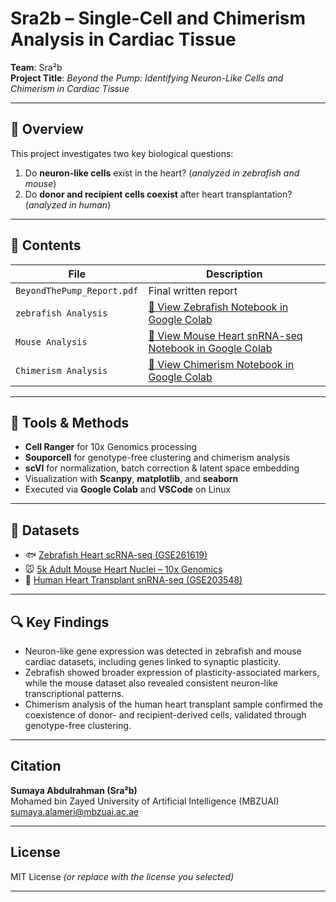 # Sra2b – Single-Cell and Chimerism Analysis in Cardiac Tissue

**Team**: Sra²b  
**Project Title**: *Beyond the Pump: Identifying Neuron-Like Cells and Chimerism in Cardiac Tissue*

---

## 🧠 Overview

This project investigates two key biological questions:
1. Do **neuron-like cells** exist in the heart? (*analyzed in zebrafish and mouse*)
2. Do **donor and recipient cells coexist** after heart transplantation? (*analyzed in human*)

---

## 📁 Contents

| File | Description |
|------|-------------|
| `BeyondThePump_Report.pdf` | Final written report |
| `zebrafish Analysis` | [📘 View Zebrafish Notebook in Google Colab](https://colab.research.google.com/drive/1bYgDab3UFBuOm7DzoKGG5qBpxg_frp-s?usp=sharing)
| `Mouse Analysis` | [📘 View Mouse Heart snRNA-seq Notebook in Google Colab](https://colab.research.google.com/drive/1EOi2KMNGHaix2zMHW0h09aNB4tr1S_4Q?usp=sharing)
| `Chimerism Analysis` | [📘 View Chimerism Notebook in Google Colab](https://colab.research.google.com/drive/1WF-IcuQmJxrfOtLZD6wnq-jfUmLarvfp?usp=sharing)
 

---

## 🔬 Tools & Methods

- **Cell Ranger** for 10x Genomics processing
- **Souporcell** for genotype-free clustering and chimerism analysis
- **scVI** for normalization, batch correction & latent space embedding
- Visualization with **Scanpy**, **matplotlib**, and **seaborn**
- Executed via **Google Colab** and **VSCode** on Linux

---

## 🧪 Datasets

- 🐟 [Zebrafish Heart scRNA-seq (GSE261619)](https://www.ncbi.nlm.nih.gov/geo/query/acc.cgi?acc=GSE261619)  
- 🐭 [5k Adult Mouse Heart Nuclei – 10x Genomics](https://www.10xgenomics.com/datasets/5k-adult-mouse-heart-nuclei-isolated-with-chromium-nuclei-isolation-kit-3-1-standard)
- 🧬 [Human Heart Transplant snRNA-seq (GSE203548)](https://www.ncbi.nlm.nih.gov/geo/query/acc.cgi?acc=GSE203548)

---
## 🔍 Key Findings

- Neuron-like gene expression was detected in zebrafish and mouse cardiac datasets, including genes linked to synaptic plasticity.
- Zebrafish showed broader expression of plasticity-associated markers, while the mouse dataset also revealed consistent neuron-like transcriptional patterns.
- Chimerism analysis of the human heart transplant sample confirmed the coexistence of donor- and recipient-derived cells, validated through genotype-free clustering.


---

## Citation

**Sumaya Abdulrahman (Sra²b)**  
Mohamed bin Zayed University of Artificial Intelligence (MBZUAI)  
sumaya.alameri@mbzuai.ac.ae 


---

## License

MIT License *(or replace with the license you selected)*

---

